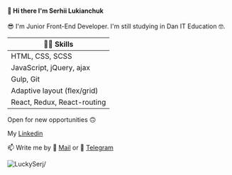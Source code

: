<h4 >👋 Hi there I'm Serhii Lukianchuk </h4>

😎 I'm Junior Front-End Developer. I'm still studying in Dan IT Education
🤓.

| 👨‍💻 Skills                   |
| --------------------------- |
| HTML, CSS, SCSS             |
| JavaScript, jQuery, ajax    |
| Gulp, Git                   |
| Adaptive layout (flex/grid) |
| React, Redux, React-routing |

Open for new opportunities 🙃

<p> My <a href="linkedin.com/in/sergey-lukianchuk-9643b515b"> Linkedin<a></p>

📫 Write me by 📧 <a href="mailto:lukianchuk.s@gmail.com"> Mail<a> or 💬 [ Telegram](https://t.me/lucky_serj)

<p align=left> <img src=https://komarev.com/ghpvc/?username=LuckySerj alt=LuckySerj/> </p>
